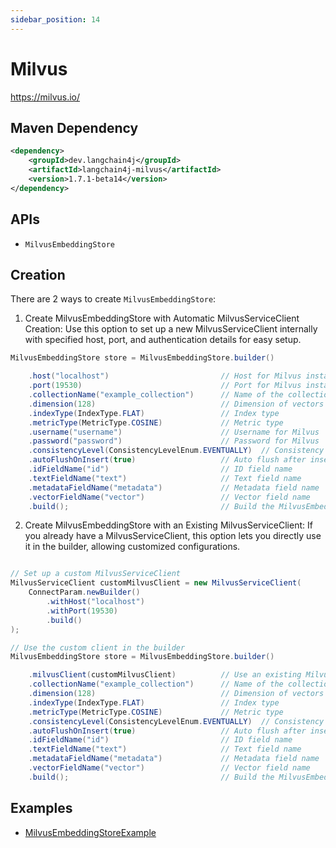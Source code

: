 ```yaml
---
sidebar_position: 14
---
```


# Milvus

https://milvus.io/


## Maven Dependency

```xml
<dependency>
    <groupId>dev.langchain4j</groupId>
    <artifactId>langchain4j-milvus</artifactId>
    <version>1.7.1-beta14</version>
</dependency>
```


## APIs

- `MilvusEmbeddingStore`

## Creation

There are 2 ways to create `MilvusEmbeddingStore`:


1. Create MilvusEmbeddingStore with Automatic MilvusServiceClient Creation: Use this option to set up a new MilvusServiceClient internally with specified host, port, and authentication details for easy setup.


```java
MilvusEmbeddingStore store = MilvusEmbeddingStore.builder()

    .host("localhost")                         // Host for Milvus instance
    .port(19530)                               // Port for Milvus instance
    .collectionName("example_collection")      // Name of the collection
    .dimension(128)                            // Dimension of vectors
    .indexType(IndexType.FLAT)                 // Index type
    .metricType(MetricType.COSINE)             // Metric type
    .username("username")                      // Username for Milvus
    .password("password")                      // Password for Milvus
    .consistencyLevel(ConsistencyLevelEnum.EVENTUALLY)  // Consistency level
    .autoFlushOnInsert(true)                   // Auto flush after insert
    .idFieldName("id")                         // ID field name
    .textFieldName("text")                     // Text field name
    .metadataFieldName("metadata")             // Metadata field name
    .vectorFieldName("vector")                 // Vector field name
    .build();                                  // Build the MilvusEmbeddingStore instance
```

2. Create MilvusEmbeddingStore with an Existing MilvusServiceClient: If you already have a MilvusServiceClient, this option lets you directly use it in the builder, allowing customized configurations.


```java

// Set up a custom MilvusServiceClient
MilvusServiceClient customMilvusClient = new MilvusServiceClient(
    ConnectParam.newBuilder()
        .withHost("localhost")
        .withPort(19530)
        .build()
);

// Use the custom client in the builder
MilvusEmbeddingStore store = MilvusEmbeddingStore.builder()

    .milvusClient(customMilvusClient)          // Use an existing Milvus client
    .collectionName("example_collection")      // Name of the collection
    .dimension(128)                            // Dimension of vectors
    .indexType(IndexType.FLAT)                 // Index type
    .metricType(MetricType.COSINE)             // Metric type
    .consistencyLevel(ConsistencyLevelEnum.EVENTUALLY)  // Consistency level
    .autoFlushOnInsert(true)                   // Auto flush after insert
    .idFieldName("id")                         // ID field name
    .textFieldName("text")                     // Text field name
    .metadataFieldName("metadata")             // Metadata field name
    .vectorFieldName("vector")                 // Vector field name
    .build();                                  // Build the MilvusEmbeddingStore instance


```


## Examples

- [MilvusEmbeddingStoreExample](https://github.com/langchain4j/langchain4j-examples/blob/main/milvus-example/src/main/java/MilvusEmbeddingStoreExample.java)
